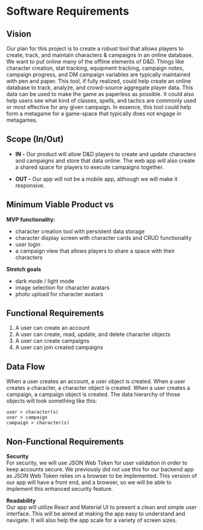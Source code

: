 # Software Requirements
## Vision

Our plan for this project is to create a robust tool that allows players to create, track, and maintain characters & campaigns in an online database. We want to put online many of the offline elements of D&D. Things like character creation, stat tracking, equipment tracking, campaign notes, campaign progress, and DM campaign variables are typically maintained with pen and paper. This tool, if fully realized, could help create an online database to track, analyze, and crowd-source aggregate player data. This data can be used to make the game as paperless as possible. It could also help users see what kind of classes, spells, and tactics are commonly used or most effective for any given campaign. In essence, this tool could help form a metagame for a game-space that typically does not engage in metagames. 

## Scope (In/Out)
* **IN -** 
Our product will allow D&D players to create and update characters and campaigns and store that data online. The web app will also create a shared space for players to execute campaigns together. 

* **OUT -**
Our app will not be a mobile app, although we will make it responsive. 

## Minimum Viable Product vs

**MVP functionality:**
* character creation tool with persistent data storage
* character display screen with character cards and CRUD functionality
* user login
* a campaign view that allows players to share a space with their characters

**Stretch goals**
* dark mode / light mode
* image selection for character avatars
* photo upload for character avatars

## Functional Requirements
1. A user can create an account
2. A user can create, read, update, and delete character objects
3. A user can create campaigns 
4. A user can join created campaigns

## Data Flow

When a user creates an account, a user object is created. When a user creates a character, a character object is created. When a user creates a campaign, a campaign object is created. The data hierarchy of those objects will look something like this:

`user > character(s)`  
`user > campaign`  
`campaign > character(s)`  

## Non-Functional Requirements 

**Security**  
For security, we will use JSON Web Token for user validation in order to keep accounts secure. We previously did not use this for our backend app as JSON Web Token relies on a browser to be implemented. This version of our app will have a front end, and a browser, so we will be able to implement this enhanced security feature.

**Readability**  
Our app will utilize React and Material UI to present a clean and simple user interface. This will be aimed at making the app easy to understand and navigate. It will also help the app scale for a variety of screen sizes.



